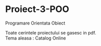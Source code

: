 # Proiect-3-POO
Programare Orientata Obiect

Toate cerintele proiectului se gasesc in pdf.\
Tema aleasa : Catalog Online
